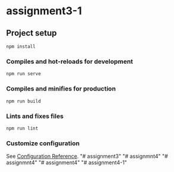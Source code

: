 # assignment3-1

## Project setup
```
npm install
```

### Compiles and hot-reloads for development
```
npm run serve
```

### Compiles and minifies for production
```
npm run build
```

### Lints and fixes files
```
npm run lint
```

### Customize configuration
See [Configuration Reference](https://cli.vuejs.org/config/).
"# assignment3" 
"# assignmnt4" 
"# assignmnt4" 
"# assignment4" 
"# assignment4-1" 
